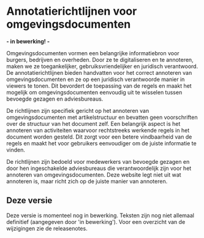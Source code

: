 Annotatierichtlijnen voor omgevingsdocumenten
======================

**- in bewerking! -**

Omgevingsdocumenten vormen een belangrijke informatiebron voor burgers, bedrijven en overheden. Door ze te digitaliseren en te annoteren, maken we ze toegankelijker, gebruiksvriendelijker en juridisch verantwoord. De annotatierichtlijnen bieden handvatten voor het correct annoteren van omgevingsdocumenten en ze op een juridisch verantwoorde manier in viewers te tonen. Dit bevordert de toepassing van de regels en maakt het mogelijk om omgevingsdocumenten eenvoudig uit te wisselen tussen bevoegde gezagen en adviesbureaus.

De richtlijnen zijn specifiek gericht op het annoteren van omgevingsdocumenten met artikelstructuur en bevatten geen voorschriften over de structuur van het document zelf. Een belangrijk aspect is het annoteren van activiteiten waarvoor rechtstreeks werkende regels in het document worden gesteld. Dit zorgt voor een betere vindbaarheid van de regels en maakt het voor gebruikers eenvoudiger om de juiste informatie te vinden.

De richtlijnen zijn bedoeld voor medewerkers van bevoegde gezagen en door hen ingeschakelde adviesbureaus die verantwoordelijk zijn voor het annoteren van omgevingsdocumenten. Deze website legt niet uit wat annoteren is, maar richt zich op de juiste manier van annoteren.

Deze versie
-----------
Deze versie is momenteel nog in bewerking. Teksten zijn nog niet allemaal definitief (aangegeven door 'in bewerking'). Voor een overzicht van de wijzigingen zie de releasenotes.













